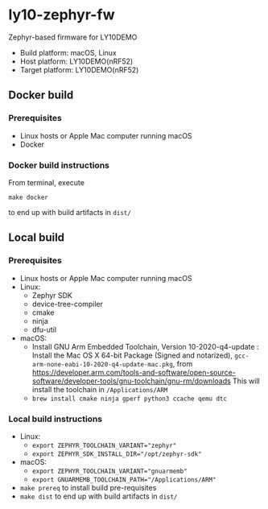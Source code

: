 # ly10-zephyr-fw

Zephyr-based firmware for LY10DEMO

- Build platform: macOS, Linux
- Host platform: LY10DEMO(nRF52)
- Target platform: LY10DEMO(nRF52)

## Docker build

### Prerequisites

- Linux hosts or Apple Mac computer running macOS
- Docker

### Docker build instructions

From terminal, execute

```
make docker
```

to end up with build artifacts in `dist/`

## Local build

### Prerequisites

- Linux hosts or Apple Mac computer running macOS
- Linux:
    - Zephyr SDK
    - device-tree-compiler
    - cmake
    - ninja
    - dfu-util
- macOS:
    - Install GNU Arm Embedded Toolchain, Version 10-2020-q4-update :
      Install the Mac OS X 64-bit Package (Signed and notarized),
      `gcc-arm-none-eabi-10-2020-q4-update-mac.pkg`, from
      https://developer.arm.com/tools-and-software/open-source-software/developer-tools/gnu-toolchain/gnu-rm/downloads
      This will install the toolchain in `/Applications/ARM`
    - `brew install cmake ninja gperf python3 ccache qemu dtc`

### Local build instructions

- Linux:
    - `export ZEPHYR_TOOLCHAIN_VARIANT="zephyr"`
    - `export ZEPHYR_SDK_INSTALL_DIR="/opt/zephyr-sdk"`
- macOS:
    - `export ZEPHYR_TOOLCHAIN_VARIANT="gnuarmemb"`
    - `export GNUARMEMB_TOOLCHAIN_PATH="/Applications/ARM"`
- `make prereq` to install build pre-requisites
- `make dist` to end up with build artifacts in `dist/`

